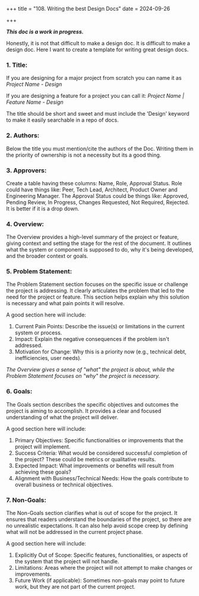 +++
title = "108. Writing the best Design Docs"
date = 2024-09-26
 
+++
 
**_This doc is a work in progress._**
 
Honestly, it is not that difficult to make a design doc. It is difficult to make a design doc. Here I want to create a template for writing great design docs.
 
### 1. Title: 
If you are designing for a major project from scratch you can name it as _Project Name - Design_
 
If you are designing a feature for a project you can call it: _Project Name | Feature Name - Design_
 
The title should be short and sweet and must include the 'Design' keyword to make it easily searchable in a repo of docs.
 
### 2. Authors:
Below the title you must mention/cite the authors of the Doc. Writing them in the priority of ownership is not a necessity but its a good thing. 
 
### 3. Approvers:
Create a table having these columns: Name, Role, Approval Status.
Role could have things like: Peer, Tech Lead, Architect, Product Owner and Engineering Manager.
The Approval Status could be things like: Approved, Pending Review, In Progress, Changes Requested, Not Required, Rejected. It is better if it is a drop down.
 
### 4. Overview:
The Overview provides a high-level summary of the project or feature, giving context and setting the stage for the rest of the document. It outlines what the system or component is supposed to do, why it's being developed, and the broader context or goals.
 
### 5. Problem Statement:
The Problem Statement section focuses on the specific issue or challenge the project is addressing. It clearly articulates the problem that led to the need for the project or feature. This section helps explain why this solution is necessary and what pain points it will resolve.
 
A good section here will include:
1. Current Pain Points: Describe the issue(s) or limitations in the current system or process. 
2. Impact: Explain the negative consequences if the problem isn't addressed. 
3. Motivation for Change: Why this is a priority now (e.g., technical debt, inefficiencies, user needs).
 
_The Overview gives a sense of "what" the project is about, while the Problem Statement focuses on "why" the project is necessary._
 
### 6. Goals:
The Goals section describes the specific objectives and outcomes the project is aiming to accomplish. It provides a clear and focused understanding of what the project will deliver.
 
A good section here will include:
1. Primary Objectives: Specific functionalities or improvements that the project will implement. 
2. Success Criteria: What would be considered successful completion of the project? These could be metrics or qualitative results. 
3. Expected Impact: What improvements or benefits will result from achieving these goals? 
4. Alignment with Business/Technical Needs: How the goals contribute to overall business or technical objectives.
 
### 7. Non-Goals:
The Non-Goals section clarifies what is out of scope for the project. It ensures that readers understand the boundaries of the project, so there are no unrealistic expectations. It can also help avoid scope creep by defining what will not be addressed in the current project phase.
 
A good section here will include:
1. Explicitly Out of Scope: Specific features, functionalities, or aspects of the system that the project will not handle. 
2. Limitations: Areas where the project will not attempt to make changes or improvements. 
3. Future Work (if applicable): Sometimes non-goals may point to future work, but they are not part of the current project.